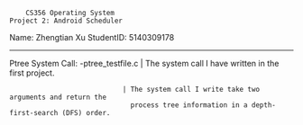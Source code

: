 		CS356 Operating System 
	Project 2: Android Scheduler
Name: Zhengtian Xu 		StudentID: 5140309178

--------------------------------------------------

Ptree System Call:
	-ptree_testfile.c 			| The system call I have written in the first project.

								| The system call I write take two arguments and return the 
								  process tree information in a depth-first-search (DFS) order. 
